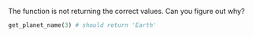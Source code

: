 The function is not returning the correct values. Can you figure out why?

```python
get_planet_name(3) # should return 'Earth'
```
